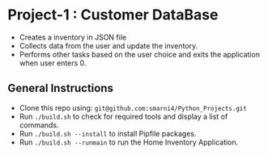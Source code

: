 # Project-1 : Customer DataBase
* Creates a inventory in JSON file
* Collects data from the user and update the inventory.
* Performs other tasks based on the user choice and exits the application when user enters 0.

## General Instructions
* Clone this repo using: `git@github.com:smarni4/Python_Projects.git`
* Run `./build.sh` to check for required tools and display a list of commands.
* Run `./build.sh --install` to install Pipfile packages.
* Run `./build.sh --runmain` to run the Home Inventory Application.

